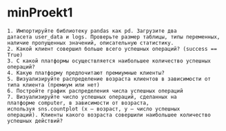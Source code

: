# minProekt1
    1. Импортируйте библиотеку pandas как pd. Загрузите два датасета user_data и logs. Проверьте размер таблицы, типы переменных, наличие пропущенных значений, описательную статистику.
    2. Какой клиент совершил больше всего успешных операций? (success == True)
    3. С какой платформы осуществляется наибольшее количество успешных операций?
    4. Какую платформу предпочитают премиумные клиенты?
    5. Визуализируйте распределение возраста клиентов в зависимости от типа клиента (премиум или нет)
    6. Постройте график распределения числа успешных операций
    7. Визуализируйте число успешных операций, сделанных на платформе computer, в зависимости от возраста, используя sns.countplot (x – возраст, y – число успешных операций). Клиенты какого возраста совершили наибольшее количество успешных действий?
